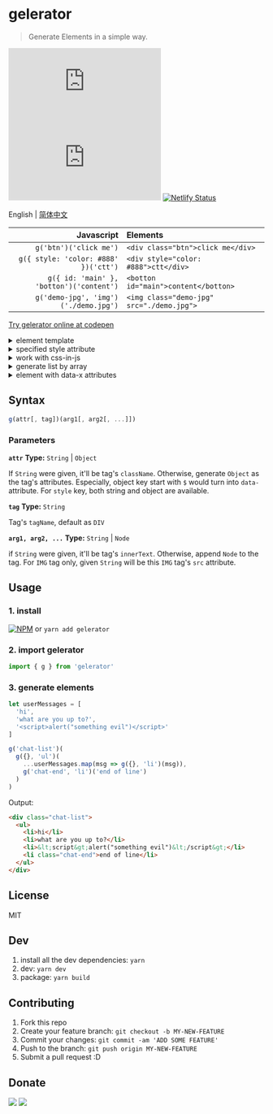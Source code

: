 # gelerator
> Generate Elements in a simple way.

![](https://img.badgesize.io/gaoryrt/gelerator/master/dist/gelerator.min.js)
![](https://img.badgesize.io/gaoryrt/gelerator/master/dist/gelerator.min.js?compression=gzip)
[![Netlify Status](https://api.netlify.com/api/v1/badges/2dbd8b58-fba6-4089-8fc9-4ef236005411/deploy-status)](https://app.netlify.com/sites/gelerator/deploys)

English | [简体中文](./README.zh-cn.md)

Javascript | Elements
---: | :---
`g('btn')('click me')` | `<div class="btn">click me</div>`
`g({ style: 'color: #888' })('ctt')` | `<div style="color: #888">ctt</div>`
`g({ id: 'main' }, 'botton')('content')` | `<botton id="main">content</botton>`
`g('demo-jpg', 'img')('./demo.jpg')` | `<img class="demo-jpg" src="./demo.jpg">`

[Try gelerator online at codepen](https://codepen.io/gaoryrt/pen/ELrdVE)

<details>
<summary>element template</summary>

```javascript
const P = g({ ...some attrs }, 'p')  // p tag template

const p1 = P('content1')
const p2 = P('content2')     // p1 and p2 got the same attributes
```

</details>

<details>
<summary>specified style attribute</summary>

```javascript
// string is allowed in style attr
const el = g({
    style: 'top: 1px; left: 1px'
})('content')

// object is also allowed
const el = g({
    style: {
        top: '1px',
        left: '1px'
    }
})('content')
```

</details>

<details>
  <summary>work with css-in-js</summary>

```javascript
import { css } from 'emotion'  // css-modules, auto-prefixer
import { g } from 'gelerator'

const isIOS = /iPad|iPhone|iPod/.test(window.navigator.userAgent)
const paraClass = css`
  font-size: ${isIOS ? 18 : 14}px;
`

const el = g(paraClass)('content')  // div writes everything
```

</details>

<details>
    <summary>generate list by array</summary>

```javascript
const arr = ['a', 'b', 'c', 'd']

// es6
const ctnr = g('ctnr', 'ol')(
    ...arr.map((item, idx) => g({}, 'li')(item))
)

// es5
const ctnr = g('ctnr', 'ol').apply(
    this,
    arr.map(function(item, idx) {
      return g({}, 'li')(item)
    })
)
```
</details>

<details>
    <summary>element with data-x attributes</summary>

```javascript
const arr = ['a', 'b', 'c', 'd']

// attribute start with $ will change into data-
const ctnr = g('ctnr', 'ol')(
    ...arr.map((item, idx) => g({
      $index: idx,                  // $index -> data-index
      $item: item                   // $item -> data-item
    }, 'li')())
)
```

</details>

## Syntax

```javascript
g(attr[, tag])(arg1[, arg2[, ...]])
```
### Parameters

**`attr`**
**Type:** `String` | `Object`

If `String` were given, it'll be tag's `className`. Otherwise, generate `Object` as the tag's attributes.
Especially, object key start with `$` would turn into `data-` attribute.
For `style` key, both string and object are available.

**`tag`**
**Type:** `String`

Tag's `tagName`, default as `DIV`

**`arg1, arg2, ...`**
**Type:** `String` | `Node`

if `String` were given, it'll be tag's `innerText`.
Otherwise, append `Node` to the tag. For `IMG` tag only, given `String` will be this `IMG` tag's `src` attribute.


## Usage

### 1. install
[![NPM](https://nodei.co/npm/gelerator.png?compact=true)](https://nodei.co/npm/gelerator/)
or `yarn add gelerator`

### 2. import gelerator
```javascript
import { g } from 'gelerator'
```

### 3. generate elements
```javascript
let userMessages = [
  'hi',
  'what are you up to?',
  '<script>alert("something evil")</script>'
]

g('chat-list')(
  g({}, 'ul')(
    ...userMessages.map(msg => g({}, 'li')(msg)),
    g('chat-end', 'li')('end of line')
  )
)
```

Output:

```HTML
<div class="chat-list">
  <ul>
    <li>hi</li>
    <li>what are you up to?</li>
    <li>&lt;script&gt;alert("something evil")&lt;/script&gt;</li>
    <li class="chat-end">end of line</li>
  </ul>
</div>
```

## License
MIT

## Dev
1. install all the dev dependencies: `yarn`
2. dev: `yarn dev`
3. package: `yarn build`

## Contributing
1. Fork this repo
2. Create your feature branch: `git checkout -b MY-NEW-FEATURE`
3. Commit your changes: `git commit -am 'ADD SOME FEATURE'`
4. Push to the branch: `git push origin MY-NEW-FEATURE`
5. Submit a pull request :D

## Donate
[![](https://cdn.buymeacoffee.com/buttons/default-white.png)](https://www.buymeacoffee.com/pT2Y5iN)
![](https://jungle.fm/assets/donate.jpg)
